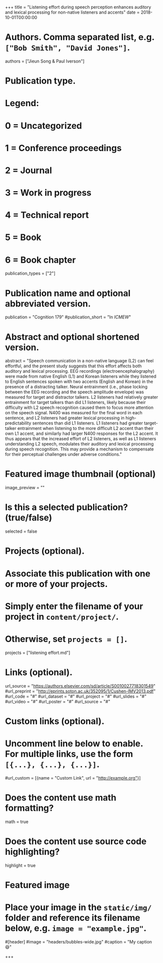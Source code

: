 +++
title = "Listening effort during speech perception enhances auditory and lexical processing for non-native listeners and accents"
date = 2018-10-01T00:00:00

# Authors. Comma separated list, e.g. `["Bob Smith", "David Jones"]`.
authors = ["Jieun Song & Paul Iverson"]

# Publication type.
# Legend:
# 0 = Uncategorized
# 1 = Conference proceedings
# 2 = Journal
# 3 = Work in progress
# 4 = Technical report
# 5 = Book
# 6 = Book chapter
publication_types = ["2"]

# Publication name and optional abbreviated version.
publication = "Cognition 179"
#publication_short = "In *ICMEW*"

# Abstract and optional shortened version.
abstract = "Speech communication in a non-native language (L2) can feel effortful, and the present study suggests that this effort affects both auditory and lexical processing. EEG recordings (electroencephalography) were made from native English (L1) and Korean listeners while they listened to English sentences spoken with two accents (English and Korean) in the presence of a distracting talker. Neural entrainment (i.e., phase locking between the EEG recording and the speech amplitude envelope) was measured for target and distractor talkers. L2 listeners had relatively greater entrainment for target talkers than did L1 listeners, likely because their difficulty with L2 speech recognition caused them to focus more attention on the speech signal. N400 was measured for the final word in each sentence, and L2 listeners had greater lexical processing in high-predictability sentences than did L1 listeners. L1 listeners had greater target-talker entrainment when listening to the more difficult L2 accent than their own L1 accent, and similarly had larger N400 responses for the L2 accent. It thus appears that the increased effort of L2 listeners, as well as L1 listeners understanding L2 speech, modulates their auditory and lexical processing during speech recognition. This may provide a mechanism to compensate for their perceptual challenges under adverse conditions."

# Featured image thumbnail (optional)
image_preview = ""

# Is this a selected publication? (true/false)
selected = false

# Projects (optional).
#   Associate this publication with one or more of your projects.
#   Simply enter the filename of your project in `content/project/`.
#   Otherwise, set `projects = []`.
projects = ["listening effort.md"]

# Links (optional).
url_source = "https://authors.elsevier.com/sd/article/S0010027718301549"
#url_preprint = "http://eprints.soton.ac.uk/352095/1/Cushen-IMV2013.pdf"
#url_code = "#"
#url_dataset = "#"
#url_project = "#"
#url_slides = "#"
#url_video = "#"
#url_poster = "#"
#url_source = "#"

# Custom links (optional).
#   Uncomment line below to enable. For multiple links, use the form `[{...}, {...}, {...}]`.
#url_custom = [{name = "Custom Link", url = "http://example.org"}]

# Does the content use math formatting?
math = true

# Does the content use source code highlighting?
highlight = true

# Featured image
# Place your image in the `static/img/` folder and reference its filename below, e.g. `image = "example.jpg"`.
#[header]
#image = "headers/bubbles-wide.jpg"
#caption = "My caption :smile:"

+++

